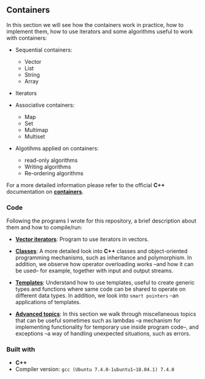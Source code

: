 ## Containers
In this section we will see how the containers work in practice, how to implement them, how to use iterators and some algorithms useful to work with containers:

* Sequential containers:
	* Vector
	* List
	* String
	* Array

* Iterators

* Associative containers:
	* Map
	* Set
	* Multimap
	* Multiset

* Algotihms applied on containers:
	* read-only algorithms
	* Writing algorithms
	* Re-ordering algorithms

For a more detailed information please refer to the official **C++** documentation on [**containers**](https://en.cppreference.com/w/cpp/container).

### Code
Following the programs I wrote for this repository, a brief description about them and how to compile/run:

* [**Vector iterators**](vector_iterators): Program to use iterators in vectors.


* [**Classes**](src/classes): A more detailed look into **C++** classes and object-oriented programming mechanisms, such as inheritance and polymorphism. In addition, we observe how operator overloading works –and how it can be used– for example, together with input and output streams.

* [**Templates**](src/templates): Understand how to use templates, useful to create generic types and functions where same code can be shared to operate on different data types. In addition, we look into ``smart pointers`` –an applications of templates.

* [**Advanced topics**](src/advanced): In this section we walk through miscellaneous topics that can be useful sometimes such as lambdas –a mechanism for implementing functionality for temporary use inside program code–, and exceptions –a way of handling unexpected situations, such as errors.

### Built with
* **C++**
* Compiler version: ``gcc (Ubuntu 7.4.0-1ubuntu1~18.04.1) 7.4.0``